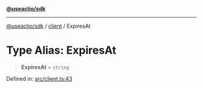[**@useactio/sdk**](../../README.md)

***

[@useactio/sdk](../../modules.md) / [client](../README.md) / ExpiresAt

# Type Alias: ExpiresAt

> **ExpiresAt** = `string`

Defined in: [src/client.ts:43](https://github.com/useactio/sdk/blob/aa0cbb7aefc891bd76a4e1447f8c84a24792d899/src/client.ts#L43)
